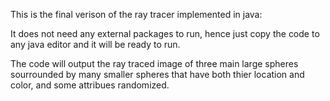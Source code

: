 This is the final verison of the ray tracer implemented in java:

It does not need any external packages to run, hence just copy the code to any java editor and it will be ready to run.

The code will output the ray traced image of three main large spheres sourrounded by many smaller spheres that have both thier location and color, and some attribues randomized.
